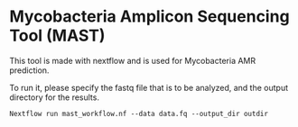 # Mycobacteria Amplicon Sequencing Tool (MAST)

This tool is made with nextflow and is used for Mycobacteria AMR prediction.

To run it, please specify the fastq file that is to be analyzed, and the output directory for the results.

```
Nextflow run mast_workflow.nf --data data.fq --output_dir outdir
```
